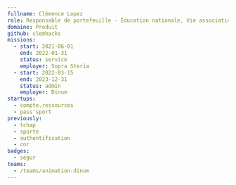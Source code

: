 ```yaml
---
fullname: Clémence Lopez
role: Responsable de portefeuille - Éducation nationale, Vie associative, Sports et Enseignement supérieur 
domaine: Produit
github: clemhacks
missions:
  - start: 2021-06-01
    end: 2022-01-31
    status: service
    employer: Sopra Steria
  - start: 2022-03-15
    end: 2023-12-31
    status: admin
    employer: Dinum
startups:
  - compte.ressources
  - pass'sport
previously:
  - tchap
  - sparte
  - authentification
  - cnr
badges:
  - segur
teams:
  - /teams/animation-dinum
---
```




